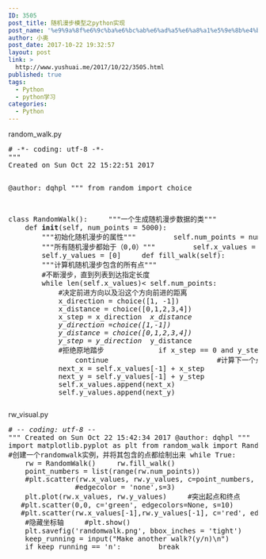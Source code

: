 ```yaml
---
ID: 3505
post_title: 随机漫步模型之python实现
post_name: '%e9%9a%8f%e6%9c%ba%e6%bc%ab%e6%ad%a5%e6%a8%a1%e5%9e%8b%e4%b9%8bpython%e5%ae%9e%e7%8e%b0'
author: 小奥
post_date: 2017-10-22 19:32:57
layout: post
link: >
  http://www.yushuai.me/2017/10/22/3505.html
published: true
tags:
  - Python
  - python学习
categories:
  - Python
---
```

<p>random_walk.py</p><pre class="brush:python;toolbar:false">#&nbsp;-*-&nbsp;coding:&nbsp;utf-8&nbsp;-*-
&quot;&quot;&quot;
Created&nbsp;on&nbsp;Sun&nbsp;Oct&nbsp;22&nbsp;15:22:51&nbsp;2017

@author:&nbsp;dqhpl
&quot;&quot;&quot;
from&nbsp;random&nbsp;import&nbsp;choice

class&nbsp;RandomWalk():
&nbsp;&nbsp;&nbsp;&nbsp;&quot;&quot;&quot;一个生成随机漫步数据的类&quot;&quot;&quot;
&nbsp;&nbsp;&nbsp;&nbsp;
&nbsp;&nbsp;&nbsp;&nbsp;def&nbsp;__init__(self,&nbsp;num_points&nbsp;=&nbsp;5000):
&nbsp;&nbsp;&nbsp;&nbsp;&nbsp;&nbsp;&nbsp;&nbsp;&quot;&quot;&quot;初始化随机漫步的属性&quot;&quot;&quot;
&nbsp;&nbsp;&nbsp;&nbsp;&nbsp;&nbsp;&nbsp;&nbsp;self.num_points&nbsp;=&nbsp;num_points
&nbsp;&nbsp;&nbsp;&nbsp;&nbsp;&nbsp;&nbsp;&nbsp;&quot;&quot;&quot;所有随机漫步都始于（0,0）&quot;&quot;&quot;
&nbsp;&nbsp;&nbsp;&nbsp;&nbsp;&nbsp;&nbsp;&nbsp;self.x_values&nbsp;=&nbsp;[0]
&nbsp;&nbsp;&nbsp;&nbsp;&nbsp;&nbsp;&nbsp;&nbsp;self.y_values&nbsp;=&nbsp;[0]
&nbsp;&nbsp;&nbsp;&nbsp;def&nbsp;fill_walk(self):
&nbsp;&nbsp;&nbsp;&nbsp;&nbsp;&nbsp;&nbsp;&nbsp;&quot;&quot;&quot;计算机随机漫步包含的所有点&quot;&quot;&quot;
&nbsp;&nbsp;&nbsp;&nbsp;&nbsp;&nbsp;&nbsp;&nbsp;#不断漫步，直到列表到达指定长度
&nbsp;&nbsp;&nbsp;&nbsp;&nbsp;&nbsp;&nbsp;&nbsp;while&nbsp;len(self.x_values)&lt;&nbsp;self.num_points:
&nbsp;&nbsp;&nbsp;&nbsp;&nbsp;&nbsp;&nbsp;&nbsp;&nbsp;&nbsp;&nbsp;&nbsp;#决定前进方向以及沿这个方向前进的距离
&nbsp;&nbsp;&nbsp;&nbsp;&nbsp;&nbsp;&nbsp;&nbsp;&nbsp;&nbsp;&nbsp;&nbsp;x_direction&nbsp;=&nbsp;choice([1,&nbsp;-1])
&nbsp;&nbsp;&nbsp;&nbsp;&nbsp;&nbsp;&nbsp;&nbsp;&nbsp;&nbsp;&nbsp;&nbsp;x_distance&nbsp;=&nbsp;choice([0,1,2,3,4])
&nbsp;&nbsp;&nbsp;&nbsp;&nbsp;&nbsp;&nbsp;&nbsp;&nbsp;&nbsp;&nbsp;&nbsp;x_step&nbsp;=&nbsp;x_direction&nbsp;*&nbsp;x_distance
&nbsp;&nbsp;&nbsp;&nbsp;&nbsp;&nbsp;&nbsp;&nbsp;&nbsp;&nbsp;&nbsp;&nbsp;
&nbsp;&nbsp;&nbsp;&nbsp;&nbsp;&nbsp;&nbsp;&nbsp;&nbsp;&nbsp;&nbsp;&nbsp;y_direction&nbsp;=choice([1,-1])
&nbsp;&nbsp;&nbsp;&nbsp;&nbsp;&nbsp;&nbsp;&nbsp;&nbsp;&nbsp;&nbsp;&nbsp;y_distance&nbsp;=&nbsp;choice([0,1,2,3,4])
&nbsp;&nbsp;&nbsp;&nbsp;&nbsp;&nbsp;&nbsp;&nbsp;&nbsp;&nbsp;&nbsp;&nbsp;y_step&nbsp;=&nbsp;y_direction&nbsp;*&nbsp;y_distance
&nbsp;&nbsp;&nbsp;&nbsp;&nbsp;&nbsp;&nbsp;&nbsp;&nbsp;&nbsp;&nbsp;&nbsp;
&nbsp;&nbsp;&nbsp;&nbsp;&nbsp;&nbsp;&nbsp;&nbsp;&nbsp;&nbsp;&nbsp;&nbsp;#拒绝原地踏步
&nbsp;&nbsp;&nbsp;&nbsp;&nbsp;&nbsp;&nbsp;&nbsp;&nbsp;&nbsp;&nbsp;&nbsp;if&nbsp;x_step&nbsp;==&nbsp;0&nbsp;and&nbsp;y_step&nbsp;==&nbsp;0:
&nbsp;&nbsp;&nbsp;&nbsp;&nbsp;&nbsp;&nbsp;&nbsp;&nbsp;&nbsp;&nbsp;&nbsp;&nbsp;&nbsp;&nbsp;&nbsp;continue
&nbsp;&nbsp;&nbsp;&nbsp;&nbsp;&nbsp;&nbsp;&nbsp;&nbsp;&nbsp;&nbsp;&nbsp;
&nbsp;&nbsp;&nbsp;&nbsp;&nbsp;&nbsp;&nbsp;&nbsp;&nbsp;&nbsp;&nbsp;&nbsp;#计算下一个点的x和y值
&nbsp;&nbsp;&nbsp;&nbsp;&nbsp;&nbsp;&nbsp;&nbsp;&nbsp;&nbsp;&nbsp;&nbsp;next_x&nbsp;=&nbsp;self.x_values[-1]&nbsp;+&nbsp;x_step
&nbsp;&nbsp;&nbsp;&nbsp;&nbsp;&nbsp;&nbsp;&nbsp;&nbsp;&nbsp;&nbsp;&nbsp;next_y&nbsp;=&nbsp;self.y_values[-1]&nbsp;+&nbsp;y_step
&nbsp;&nbsp;&nbsp;&nbsp;&nbsp;&nbsp;&nbsp;&nbsp;&nbsp;&nbsp;&nbsp;&nbsp;
&nbsp;&nbsp;&nbsp;&nbsp;&nbsp;&nbsp;&nbsp;&nbsp;&nbsp;&nbsp;&nbsp;&nbsp;self.x_values.append(next_x)
&nbsp;&nbsp;&nbsp;&nbsp;&nbsp;&nbsp;&nbsp;&nbsp;&nbsp;&nbsp;&nbsp;&nbsp;self.y_values.append(next_y)</pre><p>rw_visual.py</p><pre class="brush:python;toolbar:false">#&nbsp;-*-&nbsp;coding:&nbsp;utf-8&nbsp;-*-
&quot;&quot;&quot;
Created&nbsp;on&nbsp;Sun&nbsp;Oct&nbsp;22&nbsp;15:42:34&nbsp;2017
@author:&nbsp;dqhpl
&quot;&quot;&quot;
import&nbsp;matplotlib.pyplot&nbsp;as&nbsp;plt
from&nbsp;random_walk&nbsp;import&nbsp;RandomWalk
#创建一个randomwalk实例，并将其包含的点都绘制出来
while&nbsp;True:
&nbsp;&nbsp;&nbsp;&nbsp;rw&nbsp;=&nbsp;RandomWalk()
&nbsp;&nbsp;&nbsp;&nbsp;rw.fill_walk()
&nbsp;&nbsp;&nbsp;&nbsp;point_numbers&nbsp;=&nbsp;list(range(rw.num_points))
&nbsp;&nbsp;&nbsp;&nbsp;#plt.scatter(rw.x_values,&nbsp;rw.y_values,&nbsp;c=point_numbers,&nbsp;cmap=plt.cm.Reds,
&nbsp;&nbsp;&nbsp;&nbsp;&nbsp;&nbsp;&nbsp;&nbsp;&nbsp;&nbsp;&nbsp;&nbsp;&nbsp;&nbsp;&nbsp;&nbsp;#edgecolor&nbsp;=&nbsp;&#39;none&#39;,s=3)
&nbsp;&nbsp;&nbsp;&nbsp;plt.plot(rw.x_values,&nbsp;rw.y_values)
&nbsp;&nbsp;&nbsp;&nbsp;#突出起点和终点
&nbsp;&nbsp;&nbsp;&nbsp;
&nbsp;&nbsp;&nbsp;#plt.scatter(0,0,&nbsp;c=&#39;green&#39;,&nbsp;edgecolors=None,&nbsp;s=10)
&nbsp;&nbsp;&nbsp;#plt.scatter(rw.x_values[-1],rw.y_values[-1],&nbsp;c=&#39;red&#39;,&nbsp;edgecolor=None,s=10)
&nbsp;&nbsp;&nbsp;&nbsp;#隐藏坐标轴
&nbsp;&nbsp;&nbsp;&nbsp;#plt.show()
&nbsp;&nbsp;&nbsp;&nbsp;plt.savefig(&#39;randomwalk.png&#39;,&nbsp;bbox_inches&nbsp;=&nbsp;&#39;tight&#39;)
&nbsp;&nbsp;&nbsp;&nbsp;keep_running&nbsp;=&nbsp;input(&quot;Make&nbsp;another&nbsp;walk?(y/n)\n&quot;)
&nbsp;&nbsp;&nbsp;&nbsp;if&nbsp;keep_running&nbsp;==&nbsp;&#39;n&#39;:
&nbsp;&nbsp;&nbsp;&nbsp;&nbsp;&nbsp;&nbsp;&nbsp;break</pre><p><br/></p>